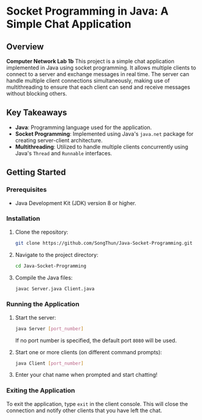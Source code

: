 # Socket Programming in Java: A Simple Chat Application

## Overview
**Computer Network Lab 1b**
This project is a simple chat application implemented in Java using socket programming. It allows multiple clients to connect to a server and exchange messages in real time. The server can handle multiple client connections simultaneously, making use of multithreading to ensure that each client can send and receive messages without blocking others.

## Key Takeaways

- **Java**: Programming language used for the application.
- **Socket Programming**: Implemented using Java's `java.net` package for creating server-client architecture.
- **Multithreading**: Utilized to handle multiple clients concurrently using Java's `Thread` and `Runnable` interfaces.

## Getting Started

### Prerequisites

- Java Development Kit (JDK) version 8 or higher.

### Installation

1. Clone the repository:
   ```bash
   git clone https://github.com/SongThun/Java-Socket-Programming.git
   ```

2. Navigate to the project directory:
   ```bash
   cd Java-Socket-Programming
   ```

3. Compile the Java files:
   ```bash
   javac Server.java Client.java
   ```

### Running the Application

1. Start the server:
   ```bash
   java Server [port_number]
   ```
   If no port number is specified, the default port `8080` will be used.

2. Start one or more clients (on different command prompts):
   ```bash
   java Client [port_number]
   ```

3. Enter your chat name when prompted and start chatting!

### Exiting the Application

To exit the application, type `exit` in the client console. This will close the connection and notify other clients that you have left the chat.

